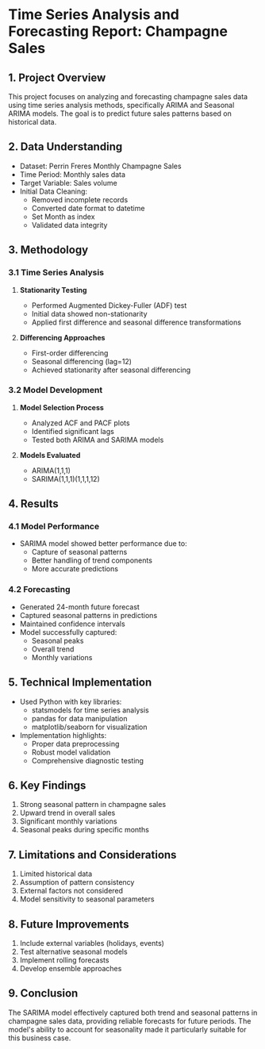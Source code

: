 # Time Series Analysis and Forecasting Report: Champagne Sales

## 1. Project Overview
This project focuses on analyzing and forecasting champagne sales data using time series analysis methods, specifically ARIMA and Seasonal ARIMA models. The goal is to predict future sales patterns based on historical data.

## 2. Data Understanding
- Dataset: Perrin Freres Monthly Champagne Sales
- Time Period: Monthly sales data
- Target Variable: Sales volume
- Initial Data Cleaning:
  - Removed incomplete records
  - Converted date format to datetime
  - Set Month as index
  - Validated data integrity

## 3. Methodology

### 3.1 Time Series Analysis
1. **Stationarity Testing**
   - Performed Augmented Dickey-Fuller (ADF) test
   - Initial data showed non-stationarity
   - Applied first difference and seasonal difference transformations

2. **Differencing Approaches**
   - First-order differencing
   - Seasonal differencing (lag=12)
   - Achieved stationarity after seasonal differencing

### 3.2 Model Development
1. **Model Selection Process**
   - Analyzed ACF and PACF plots
   - Identified significant lags
   - Tested both ARIMA and SARIMA models

2. **Models Evaluated**
   - ARIMA(1,1,1)
   - SARIMA(1,1,1)(1,1,1,12)

## 4. Results

### 4.1 Model Performance
- SARIMA model showed better performance due to:
  - Capture of seasonal patterns
  - Better handling of trend components
  - More accurate predictions

### 4.2 Forecasting
- Generated 24-month future forecast
- Captured seasonal patterns in predictions
- Maintained confidence intervals
- Model successfully captured:
  - Seasonal peaks
  - Overall trend
  - Monthly variations

## 5. Technical Implementation
- Used Python with key libraries:
  - statsmodels for time series analysis
  - pandas for data manipulation
  - matplotlib/seaborn for visualization
- Implementation highlights:
  - Proper data preprocessing
  - Robust model validation
  - Comprehensive diagnostic testing

## 6. Key Findings
1. Strong seasonal pattern in champagne sales
2. Upward trend in overall sales
3. Significant monthly variations
4. Seasonal peaks during specific months

## 7. Limitations and Considerations
1. Limited historical data
2. Assumption of pattern consistency
3. External factors not considered
4. Model sensitivity to seasonal parameters

## 8. Future Improvements
1. Include external variables (holidays, events)
2. Test alternative seasonal models
3. Implement rolling forecasts
4. Develop ensemble approaches

## 9. Conclusion
The SARIMA model effectively captured both trend and seasonal patterns in champagne sales data, providing reliable forecasts for future periods. The model's ability to account for seasonality made it particularly suitable for this business case.